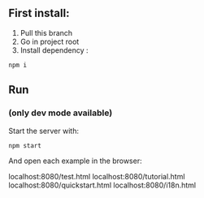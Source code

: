 ## First install:
1. Pull this branch
2. Go in project root
3. Install dependency :
```
npm i
```

## Run
### (only dev mode available)

Start the server with:

```
npm start
```

And open each example in the browser:

localhost:8080/test.html
localhost:8080/tutorial.html
localhost:8080/quickstart.html
localhost:8080/i18n.html
